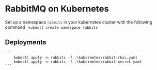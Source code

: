 # RabbitMQ on Kubernetes 

Set up a namespace `rabbits` in your kubernetes cluster with the following command
    ` kubectl create namespace rabbits`

## Deployments

    ```
        kubectl apply -n rabbits -f .\kubernetes\rabbit-rbac.yaml
        kubectl apply -n rabbits -f .\kubernetes\rabbit-secret.yaml
    ```